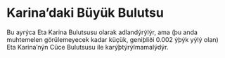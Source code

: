 # Karina’daki Büyük Bulutsu

Bu ayrýca Eta Karina Bulutsusu olarak adlandýrýlýr, ama (þu anda muhtemelen
görülemeyecek kadar küçük, geniþliði 0.002 ýþýk yýlý olan) Eta Karina’nýn Cüce
Bulutsusu ile karýþtýrýlmamalýdýr.
